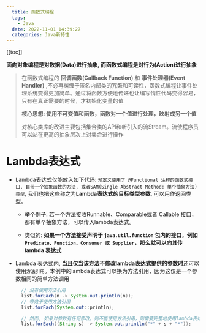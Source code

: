 ```yaml
---
  title: 函数式编程
  tags:
    - Java
  date: 2022-11-01 14:39:27
  categories: Java新特性
---
```

[[toc]]

<Alert>
  <strong>面向对象编程是对数据(Data)进行抽象, 而函数式编程是对行为(Action)进行抽象</strong>
</Alert>

> 在函数式编程的 **回调函数(Callback Function)** 和 **事件处理器(Event Handler)** ,不必再纠缠于匿名内部类的冗繁和可读性，函数式编程让事件处理系统变得更加简单。通过将函数方便地传递也让编写惰性代码变得容易，只有在真正需要的时候，才初始化变量的值
> 
> **核心思想: 使用不可变值和函数，函数对一个值进行处理，映射成另一个值**
> 
> 对核心类库的改进主要包括集合类的API和新引入的流Stream。流使程序员可以站在更高的抽象层次上对集合进行操作

# Lambda表达式

- Lambda表达式仅能放入如下代码: `预定义使用了 @Functional 注释的函数式接口, 自带一个抽象函数的方法, 或者SAM(Single Abstract Method: 单个抽象方法)类型`, 我们也把这些称之为**Lambda表达式的目标类型参数**, 可以用作返回类型。
    
    - 举个例子: 若一个方法接收Runnable、Comparable或者 Callable 接口，都有单个抽象方法，可以传入lambda表达式。

    - 类似的: **如果一个方法接受声明于 `java.util.function` 包内的接口，例如 `Predicate、Function、Consumer 或 Supplier`，那么就可以向其传 lambda 表达式**

- Lambda 表达式内, **当且仅当该方法不修改lambda表达式提供的参数时**还可以使用`方法引用`。本例中的lambda表达式可以换为方法引用，因为这仅是一个参数相同的简单方法调用

    ```java
      // 没有使用方法引用 
      list.forEach(n -> System.out.println(n));
      // 等效于使用方法引用
      list.forEach(System.out::println); 

      // 然而, 如果对参数有任何修改，则不能使用方法引用，则需要完整地使用lambda表达式:
      list.forEach((String s) -> System.out.println("*" + s + "*"));
    ```